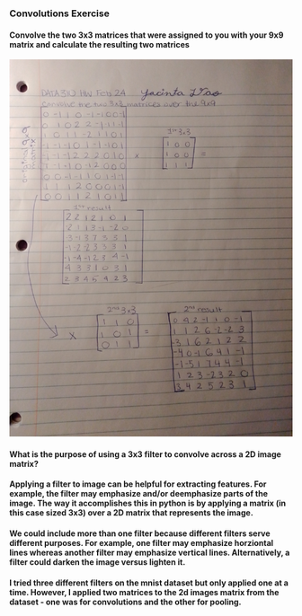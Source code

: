 ### Convolutions Exercise
#### Convolve the two 3x3 matrices that were assigned to you with your 9x9 matrix and calculate the resulting two matrices
![Plot](IMG_20210224_225803.jpg)
#### What is the purpose of using a 3x3 filter to convolve across a 2D image matrix?
#### Applying a filter to image can be helpful for extracting features. For example, the filter may emphasize and/or deemphasize parts of the image. The way it accomplishes this in python is by applying a matrix (in this case sized 3x3) over a 2D matrix that represents the image. 
#### We could include more than one filter because different filters serve different purposes. For example, one filter may emphasize horziontal lines whereas another filter may emphasize vertical lines. Alternatively, a filter could darken the image versus lighten it. 
#### I tried three different filters on the mnist dataset but only applied one at a time. However, I applied two matrices to the 2d images matrix from the dataset - one was for convolutions and the other for pooling.
